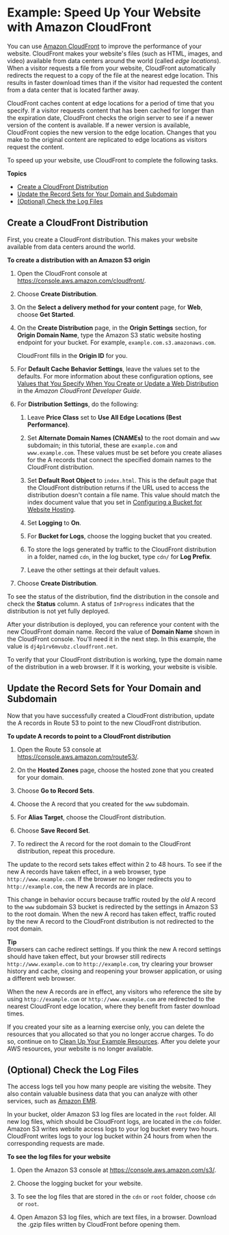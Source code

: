 # Example: Speed Up Your Website with Amazon CloudFront<a name="website-hosting-cloudfront-walkthrough"></a>

You can use [Amazon CloudFront](http://aws.amazon.com/cloudfront) to improve the performance of your website\. CloudFront makes your website's files \(such as HTML, images, and video\) available from data centers around the world \(called *edge locations*\)\. When a visitor requests a file from your website, CloudFront automatically redirects the request to a copy of the file at the nearest edge location\. This results in faster download times than if the visitor had requested the content from a data center that is located farther away\.

CloudFront caches content at edge locations for a period of time that you specify\. If a visitor requests content that has been cached for longer than the expiration date, CloudFront checks the origin server to see if a newer version of the content is available\. If a newer version is available, CloudFront copies the new version to the edge location\. Changes that you make to the original content are replicated to edge locations as visitors request the content\.

To speed up your website, use CloudFront to complete the following tasks\.

**Topics**
+ [Create a CloudFront Distribution](#create-distribution)
+ [Update the Record Sets for Your Domain and Subdomain](#update-record-sets)
+ [\(Optional\) Check the Log Files](#check-log-files)

## Create a CloudFront Distribution<a name="create-distribution"></a>

First, you create a CloudFront distribution\. This makes your website available from data centers around the world\.

**To create a distribution with an Amazon S3 origin**

1. Open the CloudFront console at [ https://console\.aws\.amazon\.com/cloudfront/](https://console.aws.amazon.com/cloudfront/)\.

1. Choose **Create Distribution**\.

1. On the **Select a delivery method for your content** page, for **Web**, choose **Get Started**\.

1. On the **Create Distribution** page, in the **Origin Settings** section, for **Origin Domain Name**, type the Amazon S3 static website hosting endpoint for your bucket\. For example, `example.com.s3.amazonaws.com`\.

   CloudFront fills in the **Origin ID** for you\.

1. For **Default Cache Behavior Settings**, leave the values set to the defaults\. For more information about these configuration options, see [Values that You Specify When You Create or Update a Web Distribution](https://docs.aws.amazon.com/AmazonCloudFront/latest/DeveloperGuide/WorkingWithDownloadDistributions.html#DownloadDistValuesYouSpecify) in the *Amazon CloudFront Developer Guide*\.

1. For **Distribution Settings**, do the following:

   1. Leave **Price Class** set to **Use All Edge Locations \(Best Performance\)**\.

   1. Set **Alternate Domain Names \(CNAMEs\)** to the root domain and `www` subdomain; in this tutorial, these are `example.com` and `www.example.com`\. These values must be set before you create aliases for the A records that connect the specified domain names to the CloudFront distribution\.

   1. Set **Default Root Object** to `index.html`\. This is the default page that the CloudFront distribution returns if the URL used to access the distribution doesn't contain a file name\. This value should match the index document value that you set in [Configuring a Bucket for Website Hosting](HowDoIWebsiteConfiguration.md)\.

   1. Set **Logging** to **On**\.

   1. For **Bucket for Logs**, choose the logging bucket that you created\.

   1. To store the logs generated by traffic to the CloudFront distribution in a folder, named `cdn`, in the log bucket, type `cdn/` for **Log Prefix**\.

   1. Leave the other settings at their default values\.

1. Choose **Create Distribution**\.

To see the status of the distribution, find the distribution in the console and check the **Status** column\. A status of `InProgress` indicates that the distribution is not yet fully deployed\.

After your distribution is deployed, you can reference your content with the new CloudFront domain name\. Record the value of **Domain Name** shown in the CloudFront console\. You'll need it in the next step\. In this example, the value is `dj4p1rv6mvubz.cloudfront.net`\. 

To verify that your CloudFront distribution is working, type the domain name of the distribution in a web browser\. If it is working, your website is visible\. 

## Update the Record Sets for Your Domain and Subdomain<a name="update-record-sets"></a>

Now that you have successfully created a CloudFront distribution, update the A records in Route 53 to point to the new CloudFront distribution\.

**To update A records to point to a CloudFront distribution**

1. Open the Route 53 console at [https://console\.aws\.amazon\.com/route53/](https://console.aws.amazon.com/route53/)\.

1. On the **Hosted Zones** page, choose the hosted zone that you created for your domain\.

1. Choose **Go to Record Sets**\.

1. Choose the A record that you created for the `www` subdomain\.

1. For **Alias Target**, choose the CloudFront distribution\.

1. Choose **Save Record Set**\.

1. To redirect the A record for the root domain to the CloudFront distribution, repeat this procedure\.

The update to the record sets takes effect within 2 to 48 hours\. To see if the new A records have taken effect, in a web browser, type `http://www.example.com`\. If the browser no longer redirects you to `http://example.com`, the new A records are in place\. 

This change in behavior occurs because traffic routed by the *old* A record to the `www` subdomain S3 bucket is redirected by the settings in Amazon S3 to the root domain\. When the new A record has taken effect, traffic routed by the new A record to the CloudFront distribution is not redirected to the root domain\. 

**Tip**  
Browsers can cache redirect settings\. If you think the new A record settings should have taken effect, but your browser still redirects `http://www.example.com` to `http://example.com`, try clearing your browser history and cache, closing and reopening your browser application, or using a different web browser\. 

When the new A records are in effect, any visitors who reference the site by using `http://example.com` or `http://www.example.com` are redirected to the nearest CloudFront edge location, where they benefit from faster download times\.

If you created your site as a learning exercise only, you can delete the resources that you allocated so that you no longer accrue charges\. To do so, continue on to [Clean Up Your Example Resources](getting-started-cleanup.md)\. After you delete your AWS resources, your website is no longer available\.

## \(Optional\) Check the Log Files<a name="check-log-files"></a>

The access logs tell you how many people are visiting the website\. They also contain valuable business data that you can analyze with other services, such as [Amazon EMR](https://docs.aws.amazon.com/emr/latest/DeveloperGuide/)\. 

In your bucket, older Amazon S3 log files are located in the `root` folder\. All new log files, which should be CloudFront logs, are located in the `cdn` folder\. Amazon S3 writes website access logs to your log bucket every two hours\. CloudFront writes logs to your log bucket within 24 hours from when the corresponding requests are made\.

**To see the log files for your website**

1. Open the Amazon S3 console at [https://console\.aws\.amazon\.com/s3/](https://console.aws.amazon.com/s3/)\.

1. Choose the logging bucket for your website\.

1. To see the log files that are stored in the `cdn` or `root` folder, choose `cdn` or `root`\.

1. Open Amazon S3 log files, which are text files, in a browser\. Download the \.gzip files written by CloudFront before opening them\.